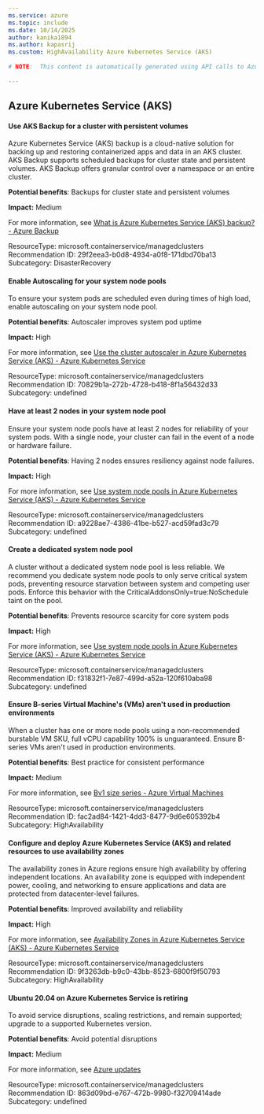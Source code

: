 ```yaml
---
ms.service: azure
ms.topic: include
ms.date: 10/14/2025
author: kanika1894
ms.author: kapasrij
ms.custom: HighAvailability Azure Kubernetes Service (AKS)
  
# NOTE:  This content is automatically generated using API calls to Azure. Any edits made on these files will be overwritten in the next run of the script. 
  
---
```

  
## Azure Kubernetes Service (AKS)  
  





<!--29f2eea3-b0d8-4934-a0f8-171dbd70ba13_begin-->

#### Use AKS Backup for a cluster with persistent volumes  
  
Azure Kubernetes Service (AKS) backup is a cloud-native solution for backing up and restoring containerized apps and data in an AKS cluster. AKS Backup supports scheduled backups for cluster state and persistent volumes. AKS Backup offers granular control over a namespace or an entire cluster.  
  
**Potential benefits**: Backups for cluster state and persistent volumes  

**Impact:** Medium
  
For more information, see [What is Azure Kubernetes Service (AKS) backup? - Azure Backup](https://aka.ms/aks-backup)  

ResourceType: microsoft.containerservice/managedclusters  
Recommendation ID: 29f2eea3-b0d8-4934-a0f8-171dbd70ba13  
Subcategory: DisasterRecovery

<!--29f2eea3-b0d8-4934-a0f8-171dbd70ba13_end-->





<!--70829b1a-272b-4728-b418-8f1a56432d33_begin-->

#### Enable Autoscaling for your system node pools  
  
To ensure your system pods are scheduled even during times of high load, enable autoscaling on your system node pool.  
  
**Potential benefits**: Autoscaler improves system pod uptime  

**Impact:** High
  
For more information, see [Use the cluster autoscaler in Azure Kubernetes Service (AKS) - Azure Kubernetes Service](/azure/aks/cluster-autoscaler?tabs=azure-cli#before-you-begin)  

ResourceType: microsoft.containerservice/managedclusters  
Recommendation ID: 70829b1a-272b-4728-b418-8f1a56432d33  
Subcategory: undefined

<!--70829b1a-272b-4728-b418-8f1a56432d33_end-->


<!--a9228ae7-4386-41be-b527-acd59fad3c79_begin-->

#### Have at least 2 nodes in your system node pool  
  
Ensure your system node pools have at least 2 nodes for reliability of your system pods. With a single node, your cluster can fail in the event of a node or hardware failure.  
  
**Potential benefits**: Having 2 nodes ensures resiliency against node failures.  

**Impact:** High
  
For more information, see [Use system node pools in Azure Kubernetes Service (AKS) - Azure Kubernetes Service](/azure/aks/use-system-pools?tabs=azure-cli#system-and-user-node-pools)  

ResourceType: microsoft.containerservice/managedclusters  
Recommendation ID: a9228ae7-4386-41be-b527-acd59fad3c79  
Subcategory: undefined

<!--a9228ae7-4386-41be-b527-acd59fad3c79_end-->


<!--f31832f1-7e87-499d-a52a-120f610aba98_begin-->

#### Create a dedicated system node pool  
  
A cluster without a dedicated system node pool is less reliable. We recommend you dedicate system node pools to only serve critical system pods, preventing resource starvation between system and competing user pods. Enforce this behavior with the CriticalAddonsOnly=true:NoSchedule taint on the pool.  
  
**Potential benefits**: Prevents resource scarcity for core system pods  

**Impact:** High
  
For more information, see [Use system node pools in Azure Kubernetes Service (AKS) - Azure Kubernetes Service](/azure/aks/use-system-pools?tabs=azure-cli#before-you-begin)  

ResourceType: microsoft.containerservice/managedclusters  
Recommendation ID: f31832f1-7e87-499d-a52a-120f610aba98  
Subcategory: undefined

<!--f31832f1-7e87-499d-a52a-120f610aba98_end-->


<!--fac2ad84-1421-4dd3-8477-9d6e605392b4_begin-->

#### Ensure B-series Virtual Machine's (VMs) aren't used in production environments  
  
When a cluster has one or more node pools using a non-recommended burstable VM SKU, full vCPU capability 100% is unguaranteed. Ensure B-series VMs aren't used in production environments.  
  
**Potential benefits**: Best practice for consistent performance  

**Impact:** Medium
  
For more information, see [Bv1 size series - Azure Virtual Machines ](/azure/virtual-machines/sizes-b-series-burstable)  

ResourceType: microsoft.containerservice/managedclusters  
Recommendation ID: fac2ad84-1421-4dd3-8477-9d6e605392b4  
Subcategory: HighAvailability

<!--fac2ad84-1421-4dd3-8477-9d6e605392b4_end-->

<!--9f3263db-b9c0-43bb-8523-6800f9f50793_begin-->

#### Configure and deploy Azure Kubernetes Service (AKS) and related resources to use availability zones  
  
The availability zones in Azure regions ensure high availability by offering independent locations. An availability zone is equipped with independent power, cooling, and networking to ensure applications and data are protected from datacenter-level failures.  
  
**Potential benefits**: Improved availability and reliability  

**Impact:** High
  
For more information, see [Availability Zones in Azure Kubernetes Service (AKS) - Azure Kubernetes Service](/azure/aks/availability-zones?toc=%2Fazure%2Freliability%2Ftoc.json&bc=%2Fazure%2Freliability%2Fbreadcrumb%2Ftoc.json)  

ResourceType: microsoft.containerservice/managedclusters  
Recommendation ID: 9f3263db-b9c0-43bb-8523-6800f9f50793  
Subcategory: HighAvailability

<!--9f3263db-b9c0-43bb-8523-6800f9f50793_end-->

<!--863d09bd-e767-472b-9980-f32709414ade_begin-->

#### Ubuntu 20.04 on Azure Kubernetes Service is retiring  
  
To avoid service disruptions, scaling restrictions, and remain supported; upgrade to a supported Kubernetes version.  
  
**Potential benefits**: Avoid potential disruptions  

**Impact:** Medium
  
For more information, see [Azure updates](https://azure.microsoft.com/updates/?id=485172)  

ResourceType: microsoft.containerservice/managedclusters  
Recommendation ID: 863d09bd-e767-472b-9980-f32709414ade  
Subcategory: undefined

<!--863d09bd-e767-472b-9980-f32709414ade_end-->

<!--articleBody-->
